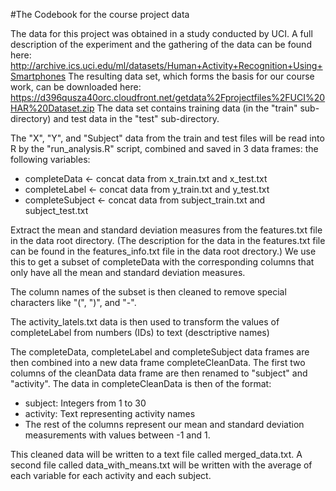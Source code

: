 #The Codebook for the course project data

The data for this project was obtained in a study conducted by UCI.  A full description of the experiment and the gathering of the data can be found here:  http://archive.ics.uci.edu/ml/datasets/Human+Activity+Recognition+Using+Smartphones
The resulting data set, which forms the basis for our course work, can be downloaded here:  https://d396qusza40orc.cloudfront.net/getdata%2Fprojectfiles%2FUCI%20HAR%20Dataset.zip
The data set contains training data (in the "train" sub-directory) and test data in the "test" sub-directory.

The "X", "Y", and "Subject" data from the train and test files will be read into R by the "run_analysis.R" script, combined
and saved in 3 data frames:
the following variables:
* completeData <- concat data from x_train.txt and x_test.txt
* completeLabel <- concat data from y_train.txt and y_test.txt
* completeSubject <- concat data from subject_train.txt and subject_test.txt

Extract the mean and standard deviation measures from the features.txt file in the data root directory.  (The description for the data in
the features.txt file can be found in the features_info.txt file in the data root drectory.)
We use this to get a subset of completeData with the corresponding columns that only have all the mean and standard deviation measures.

The column names of the subset is then cleaned to remove special characters like "(", ")", and "-".

The activity_latels.txt data is then used to transform the values of completeLabel from numbers (IDs) to text (desctriptive names)

The completeData, completeLabel and completeSubject data frames are then combined into a new data frame completeCleanData. The first two
columns of the cleanData data frame are then renamed to "subject" and "activity".  The data in completeCleanData is then of the format:
* subject:  Integers from 1 to 30
* activity:  Text representing activity names
* The rest of the columns represent our mean and standard deviation measurements with values between -1 and 1.

This cleaned data will be written to a text file called merged_data.txt.  A second file called data_with_means.txt will be written
with the average of each variable for each activity and each subject.
